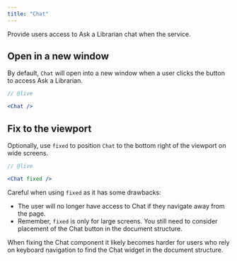 ```yaml
---
title: "Chat"
---
```


<lede>Provide users access to Ask a Librarian chat when the service.</lede>

## Open in a new window

By default, `Chat` will open into a new window when a user clicks the button to access Ask a Librarian.

```jsx
// @live

<Chat />
```

## Fix to the viewport

Optionally, use `fixed` to position `Chat` to the bottom right of the viewport on wide screens.


```jsx
// @live

<Chat fixed />
```

Careful when using `fixed` as it has some drawbacks:

- The user will no longer have access to Chat if they navigate away from the page.
- Remember, `fixed` is only for large screens. You still need to consider placement of the Chat button in the document structure.

<accessibility-insight>
 When fixing the Chat component it likely becomes harder for users who rely on keyboard navigation to find the Chat widget in the document structure.
</accessibility-insight>
